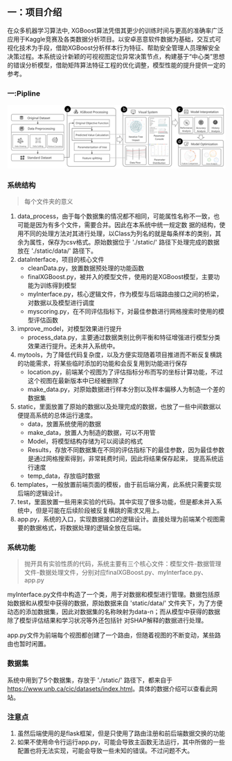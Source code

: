 ## 一：项目介绍
在众多机器学习算法中, XGBoost算法凭借其更少的训练时间与更高的准确率广泛应用于Kaggle竞赛及各类数据分析项目。以安卓恶意软件数据为基础，交互式可视化技术为手段，借助XGBoost分析样本行为特征、帮助安全管理人员理解安全决策过程。本系统设计新颖的可视视图定位异常决策节点，构建基于“中心类”思想的错误分析模型，借助矩阵算法特征工程的优化调整，模型性能的提升提供一定的参考。

### 一:Pipline
![pipline](https://github.com/zzhongying/Android_flask_12.23/blob/b1c0450318355b107b7be8be63923ca7451b3117/images/pipline3.png)
### 系统结构
> 每个文件夹的意义
1. data_process，由于每个数据集的情况都不相同，可能属性名称不一致，也可能是因为有多个文件，需要合并。因此在本系统中统一规定数
据的结构，使用不同的处理方法对其进行处理，以Class为列名的就是每条样本的类别，其余为属性，保存为csv格式。原始数据位于 './static/' 
路径下处理完成的数据放在 './static/data/' 路径下。
2. dataInterface，项目的核心文件
    * cleanData.py，放置数据预处理的功能函数
    * finalXGBoost.py，被并入的模型文件，使用的是XGBoost模型，主要功能为训练得到模型
    * myInterface.py，核心逻辑文件，作为模型与后端路由接口之间的桥梁，对数据以及模型进行调度
    * myscoring.py，在不同评估指标下，对最佳参数进行网格搜索时使用的模型评估函数   
3. improve_model，对模型效果进行提升
    * process_data.py，主要通过数据类别比例平衡和特征增强进行模型分类效果进行提升。还未并入系统中。
4. mytools，为了降低代码复杂度，以及方便实现随着项目推进而不断反复横跳的功能需求，将某些临时添加的功能和会反复用到功能进行保存
    * location.py，前端某个视图为了评估指标分布而写的坐标计算功能，不过这个视图在最新版本中已经被删除了
    * make_data.py，对原始数据进行样本分割以及样本偏移人为制造一个差的数据集
5. static，里面放置了原始的数据以及处理完成的数据，也放了一些中间数据以便提高系统的总体运行速度。
    * data，放置系统使用的数据
    * make_data，放置人为制造的数据，可以不用管
    * Model，将模型结构存储为可以阅读的格式
    * Results，存放不同数据集在不同的评估指标下的最佳参数，因为最佳参数是通过网格搜索得到，非常耗费时间，因此将结果保存起来，
    提高系统运行速度
    * temp_data，存放临时数据
6. templates，一般放置前端页面的模板，由于前后端分离，此系统只需要实现后端的逻辑设计。
7. test，里面放置一些用来实验的代码。其中实现了很多功能，但是都未并入系统中，但是可能在后续阶段被反复横跳的需求又用上。
8. app.py，系统的入口，实现数据接口的逻辑设计。直接处理为前端某个视图需要的数据格式，将数据处理的逻辑全放在后端。

### 系统功能
> 抛开具有实验性质的代码，系统主要有三个核心文件：模型文件-数据管理文件-数据处理文件，分别对应finalXGBoost.py、myInterface.py、
>app.py

myInterface.py文件中构造了一个类，用于对数据和模型进行管理。数据包括原始数据和从模型中获得的数据，原始数据来自 'static/data/' 
文件夹下，为了方便动态的添加数据集，因此对数据集的名称映射为data-n；而从模型中获得的数据除了模型评估结果和学习状况等外还包括针
对SHAP解释的数据进行处理。  

app.py文件为前端每个视图都创建了一个路由，但随着视图的不断变动，某些路由也暂时闲置。

### 数据集
系统中用到了5个数据集，存放于 './static/' 路径下，都来自于<https://www.unb.ca/cic/datasets/index.html>。具体的数据介绍可以查看此网站。

### 注意点
1. 虽然后端使用的是flask框架，但是只使用了路由注册和前后端数据交换的功能
2. 如果不使用命令行运行app.py，可能会导致主函数无法运行，其中所做的一些配置也将无法实现，可能会导致一些未知的错误。不过问题不大。

